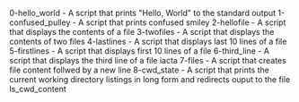 0-hello_world - A script that prints "Hello, World" to the standard output
1-confused_pulley - A script  that prints confused smiley
2-hellofile - A script that displays the contents of a file
3-twofiles - A script that displays the contents of two files
4-lastlines - A script that  displays last 10 lines of a file
5-firstlines - A script that  displays first 10 lines of a file
6-third_line - A script that displays  the third line of a file iacta
7-files - A script that creates  file content follwed by a new line
8-cwd_state - A script that prints the current working directory listings in long form and redirects ouput to the file ls_cwd_content
